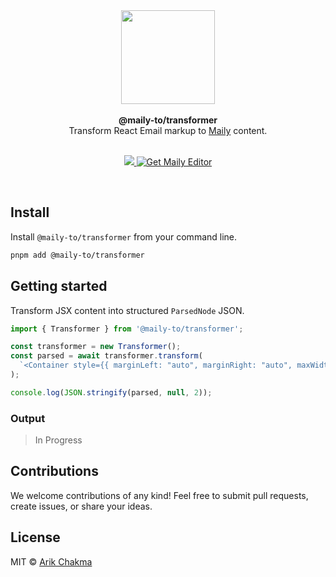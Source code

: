 <div align="center"><img height="150" src="https://maily.to/brand/icon.svg" /></div>
<br>

<div align="center"><strong>@maily-to/transformer</strong></div>
<div align="center">Transform React Email markup to <a href="https://maily.to">Maily</a> content.</div>
<br />

<p align="center">
  <a href="https://github.com/arikchakma/maily/blob/main/license">
    <img src="https://img.shields.io/badge/License-MIT-yellow.svg" />
  </a>
  <a href="https://maily.to">
    	<img src="https://img.shields.io/badge/%E2%9C%A8-Get%20Editor-0a0a0a.svg?style=flat&colorA=0a0a0a" alt="Get Maily Editor" />
    </a>
</p>

<br>

## Install

Install `@maily-to/transformer` from your command line.

```sh
pnpm add @maily-to/transformer
```

## Getting started

Transform JSX content into structured `ParsedNode` JSON.

```ts
import { Transformer } from '@maily-to/transformer';

const transformer = new Transformer();
const parsed = await transformer.transform(
  `<Container style={{ marginLeft: "auto", marginRight: "auto", maxWidth: "600px", minWidth: "300px", padding: "0.5rem", width: "100%", }} > <Heading as="h1" style={{ color: "#111827", fontSize: "36px", fontWeight: 800, lineHeight: "40px", }} > Hello World </Heading> <Img src="https://maily.to/brand/icon.svg" alt="Maily" style={{ width: "20px", height: "20px", }} /> <Text style={{ color: "#374151", textAlign: "left", }} > This is just a simple paragraph text </Text> </Container>`
);

console.log(JSON.stringify(parsed, null, 2));
```

### Output

> In Progress

## Contributions

We welcome contributions of any kind! Feel free to submit pull requests, create issues, or share your ideas.

## License

MIT &copy; [Arik Chakma](https://twitter.com/imarikchakma)
